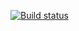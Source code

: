 [![Build status](https://ci.appveyor.com/api/projects/status/k5myme6bujkijc3y?svg=true)](https://ci.appveyor.com/project/aleks903/ajs7-hw-8-1)
